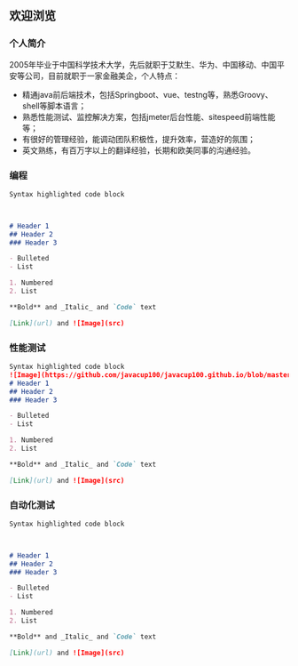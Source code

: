 ## 欢迎浏览
### 个人简介
2005年毕业于中国科学技术大学，先后就职于艾默生、华为、中国移动、中国平安等公司，目前就职于一家金融美企，个人特点：
- 精通java前后端技术，包括Springboot、vue、testng等，熟悉Groovy、shell等脚本语言；
- 熟悉性能测试、监控解决方案，包括jmeter后台性能、sitespeed前端性能等；
- 有很好的管理经验，能调动团队积极性，提升效率，营造好的氛围；
- 英文熟练，有百万字以上的翻译经验，长期和欧美同事的沟通经验。

### 编程
```markdown
Syntax highlighted code block



# Header 1
## Header 2
### Header 3

- Bulleted
- List

1. Numbered
2. List

**Bold** and _Italic_ and `Code` text

[Link](url) and ![Image](src)
```
### 性能测试
```markdown
Syntax highlighted code block
![Image](https://github.com/javacup100/javacup100.github.io/blob/master/perf_monitor.PNG)
# Header 1
## Header 2
### Header 3

- Bulleted
- List

1. Numbered
2. List

**Bold** and _Italic_ and `Code` text

[Link](url) and ![Image](src)
```
### 自动化测试

```markdown
Syntax highlighted code block



# Header 1
## Header 2
### Header 3

- Bulleted
- List

1. Numbered
2. List

**Bold** and _Italic_ and `Code` text

[Link](url) and ![Image](src)
```
